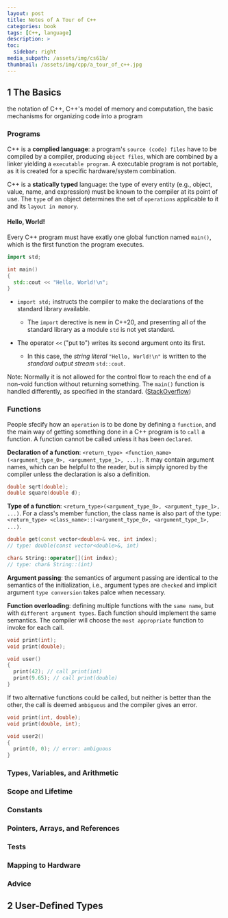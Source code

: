 ```yaml
---
layout: post
title: Notes of A Tour of C++
categories: book
tags: [C++, language]
description: >
toc:
  sidebar: right
media_subpath: /assets/img/cs61b/
thumbnail: /assets/img/cpp/a_tour_of_c++.jpg
---
```


## 1 The Basics

the notation of C++, C++'s model of memory and computation, the basic mechanisms for organizing code into a program

### Programs

C++ is a **complied language**: a program's `source (code) files` have to be compiled by a compiler, producing `object files`, which are combined by a linker yielding a `executable program`. A executable program is not portable, as it is created for a specific hardware/system combination.

C++ is a **statically typed** language: the type of every entity (e.g., object, value, name, and expression) must be known to the compiler at its point of use. The `type` of an object determines the set of `operations` applicable to it and its `layout in memory`.

#### Hello, World!

Every C++ program must have exatly one global function named `main()`, which is the first function the program executes.

```c++
import std;

int main() 
{
  std::cout << "Hello, World!\n";
}
```

- `import std;` instructs the compiler to make the declarations of the standard library available. 
  - The `import` derective is new in C++20, and presenting all of the standard library as a module `std` is not yet standard.

- The operator `<<` ("put to") writes its second argument onto its first.
  - In this case, the _string literal_ `"Hello, World!\n"` is written to the _standard output stream_ `std::cout`.

Note: Normally it is not allowed for the control flow to reach the end of a non-void function without returning something. The `main()` function is handled differently, as specified in the standard. ([StackOverflow](https://stackoverflow.com/questions/19293642/why-does-the-main-function-work-with-no-return-value))

### Functions

People sfecify how an `operation` is to be done by defining a `function`, and the main way of getting something done in a C++ program is to `call` a function. A function cannot be called unless it has been `declared`.

**Declaration of a function**: `<return_type> <function_name>(<argument_type_0>, <argument_type_1>, ...);`. It may contain argument names, which can be helpful to the reader, but is simply ignored by the compiler unless the declaration is also a definition.

```c++
double sqrt(double);
double square(double d);
```

**Type of a function**: `<return_type>(<argument_type_0>, <argument_type_1>, ...)`. For a class's member function, the class name is also part of the type: `<return_type> <class_name>::(<argument_type_0>, <argument_type_1>, ...)`.

```c++
double get(const vector<double>& vec, int index); 
// type: double(const vector<double>&, int)

char& String::operator[](int index); 
// type: char& String::(int)
```

**Argument passing**: the semantics of argument passing are identical to the semantics of the initialization, i.e., argument types are `checked` and implicit argument `type conversion` takes palce when necessary.

**Function overloading**: defining multiple functions with the `same name`, but with `different argument types`. Each function should implement the same semantics. The compiler will choose the `most appropriate` function to invoke for each call.

```c++
void print(int);
void print(double);

void user()
{
  print(42); // call print(int)
  print(9.65); // call print(double)
}
```

If two alternative functions could be called, but neither is better than the other, the call is deemed `ambiguous` and the compiler gives an error.

```c++
void print(int, double);
void print(double, int);

void user2()
{
  print(0, 0); // error: ambiguous
}
```

### Types, Variables, and Arithmetic

### Scope and Lifetime

### Constants

### Pointers, Arrays, and References

### Tests

### Mapping to Hardware

### Advice

## 2 User-Defined Types